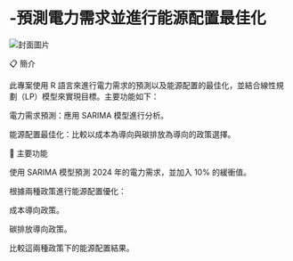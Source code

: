 # -預測電力需求並進行能源配置最佳化
![封面圖片](4HW6圖2.jpeg)

📋 簡介

此專案使用 R 語言來進行電力需求的預測以及能源配置的最佳化，並結合線性規劃（LP）模型來實現目標。主要功能如下：

電力需求預測：應用 SARIMA 模型進行分析。

能源配置最佳化：比較以成本為導向與碳排放為導向的政策選擇。

🚀 主要功能

使用 SARIMA 模型預測 2024 年的電力需求，並加入 10% 的緩衝值。

根據兩種政策進行能源配置優化：

成本導向政策。

碳排放導向政策。

比較這兩種政策下的能源配置結果。
